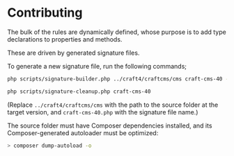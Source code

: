 # Contributing

The bulk of the rules are dynamically defined, whose purpose is to add type declarations to properties and methods.

These are driven by generated signature files.

To generate a new signature file, run the following commands;

```sh
php scripts/signature-builder.php ../craft4/craftcms/cms craft-cms-40 -n craft -e craft\\test -a lib/yii2/Yii.php,src/Craft.php
```

```sh
php scripts/signature-cleanup.php craft-cms-40
```

(Replace `../craft4/craftcms/cms` with the path to the source folder at the target version, and
`craft-cms-40.php` with the signature file name.)

The source folder must have Composer dependencies installed, and its Composer-generated autoloader must be optimized:

```sh
> composer dump-autoload -o 
```
